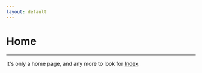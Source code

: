 ```yaml
---
layout: default
---
```


# Home

* * *

It's only a home page, and any more to look for [Index](./SUMMARY.html).
